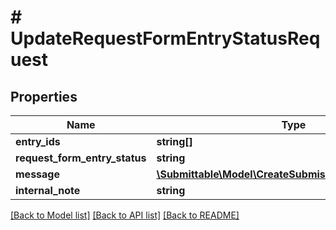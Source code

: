 # # UpdateRequestFormEntryStatusRequest

## Properties

Name | Type | Description | Notes
------------ | ------------- | ------------- | -------------
**entry_ids** | **string[]** |  |
**request_form_entry_status** | **string** |  |
**message** | [**\Submittable\Model\CreateSubmissionMessageRequest**](CreateSubmissionMessageRequest.md) |  | [optional]
**internal_note** | **string** |  | [optional]

[[Back to Model list]](../../README.md#models) [[Back to API list]](../../README.md#endpoints) [[Back to README]](../../README.md)

